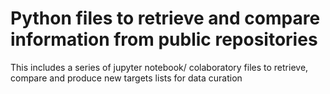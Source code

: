 # Python files to retrieve and compare information from public repositories
This includes a series of jupyter notebook/ colaboratory files to retrieve, compare and produce new targets lists for data curation

